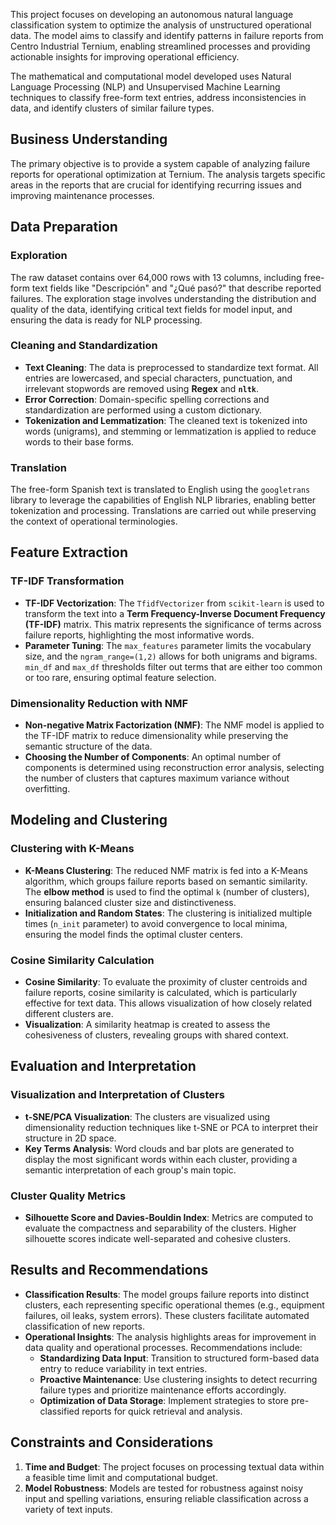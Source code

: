 This project focuses on developing an autonomous natural language classification system to optimize the analysis of unstructured operational data. The model aims to classify and identify patterns in failure reports from Centro Industrial Ternium, enabling streamlined processes and providing actionable insights for improving operational efficiency.

The mathematical and computational model developed uses Natural Language Processing (NLP) and Unsupervised Machine Learning techniques to classify free-form text entries, address inconsistencies in data, and identify clusters of similar failure types.


## **Business Understanding** 
The primary objective is to provide a system capable of analyzing failure reports for operational optimization at Ternium. The analysis targets specific areas in the reports that are crucial for identifying recurring issues and improving maintenance processes.

## **Data Preparation**
### Exploration
The raw dataset contains over 64,000 rows with 13 columns, including free-form text fields like "Descripción" and "¿Qué pasó?" that describe reported failures. The exploration stage involves understanding the distribution and quality of the data, identifying critical text fields for model input, and ensuring the data is ready for NLP processing.

### Cleaning and Standardization
- **Text Cleaning**: The data is preprocessed to standardize text format. All entries are lowercased, and special characters, punctuation, and irrelevant stopwords are removed using **Regex** and **`nltk`**.
- **Error Correction**: Domain-specific spelling corrections and standardization are performed using a custom dictionary.
- **Tokenization and Lemmatization**: The cleaned text is tokenized into words (unigrams), and stemming or lemmatization is applied to reduce words to their base forms.

### Translation
The free-form Spanish text is translated to English using the `googletrans` library to leverage the capabilities of English NLP libraries, enabling better tokenization and processing. Translations are carried out while preserving the context of operational terminologies.

## **Feature Extraction**
### TF-IDF Transformation
- **TF-IDF Vectorization**: The `TfidfVectorizer` from `scikit-learn` is used to transform the text into a **Term Frequency-Inverse Document Frequency (TF-IDF)** matrix. This matrix represents the significance of terms across failure reports, highlighting the most informative words.
- **Parameter Tuning**: The `max_features` parameter limits the vocabulary size, and the `ngram_range=(1,2)` allows for both unigrams and bigrams. `min_df` and `max_df` thresholds filter out terms that are either too common or too rare, ensuring optimal feature selection.

### Dimensionality Reduction with NMF
- **Non-negative Matrix Factorization (NMF)**: The NMF model is applied to the TF-IDF matrix to reduce dimensionality while preserving the semantic structure of the data.
- **Choosing the Number of Components**: An optimal number of components is determined using reconstruction error analysis, selecting the number of clusters that captures maximum variance without overfitting.

## **Modeling and Clustering**
### Clustering with K-Means
- **K-Means Clustering**: The reduced NMF matrix is fed into a K-Means algorithm, which groups failure reports based on semantic similarity. The **elbow method** is used to find the optimal `k` (number of clusters), ensuring balanced cluster size and distinctiveness.
- **Initialization and Random States**: The clustering is initialized multiple times (`n_init` parameter) to avoid convergence to local minima, ensuring the model finds the optimal cluster centers.

### Cosine Similarity Calculation
- **Cosine Similarity**: To evaluate the proximity of cluster centroids and failure reports, cosine similarity is calculated, which is particularly effective for text data. This allows visualization of how closely related different clusters are.
- **Visualization**: A similarity heatmap is created to assess the cohesiveness of clusters, revealing groups with shared context.

## **Evaluation and Interpretation**
### Visualization and Interpretation of Clusters
- **t-SNE/PCA Visualization**: The clusters are visualized using dimensionality reduction techniques like t-SNE or PCA to interpret their structure in 2D space.
- **Key Terms Analysis**: Word clouds and bar plots are generated to display the most significant words within each cluster, providing a semantic interpretation of each group's main topic.

### Cluster Quality Metrics
- **Silhouette Score and Davies-Bouldin Index**: Metrics are computed to evaluate the compactness and separability of the clusters. Higher silhouette scores indicate well-separated and cohesive clusters.

## **Results and Recommendations**
- **Classification Results**: The model groups failure reports into distinct clusters, each representing specific operational themes (e.g., equipment failures, oil leaks, system errors). These clusters facilitate automated classification of new reports.
- **Operational Insights**: The analysis highlights areas for improvement in data quality and operational processes. Recommendations include:
  - **Standardizing Data Input**: Transition to structured form-based data entry to reduce variability in text entries.
  - **Proactive Maintenance**: Use clustering insights to detect recurring failure types and prioritize maintenance efforts accordingly.
  - **Optimization of Data Storage**: Implement strategies to store pre-classified reports for quick retrieval and analysis.

## **Constraints and Considerations**
1. **Time and Budget**: The project focuses on processing textual data within a feasible time limit and computational budget.
2. **Model Robustness**: Models are tested for robustness against noisy input and spelling variations, ensuring reliable classification across a variety of text inputs.


